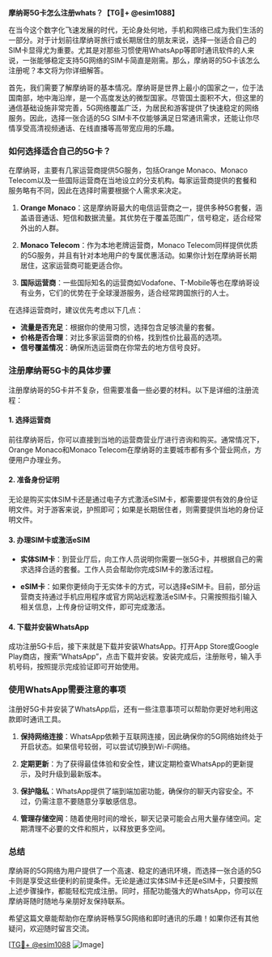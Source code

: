 **摩纳哥5G卡怎么注册whats？【TG💪+ @esim1088】**

在当今这个数字化飞速发展的时代，无论身处何地，手机和网络已成为我们生活的一部分。对于计划前往摩纳哥旅行或长期居住的朋友来说，选择一张适合自己的SIM卡显得尤为重要。尤其是对那些习惯使用WhatsApp等即时通讯软件的人来说，一张能够稳定支持5G网络的SIM卡简直是刚需。那么，摩纳哥的5G卡该怎么注册呢？本文将为你详细解答。

首先，我们需要了解摩纳哥的基本情况。摩纳哥是世界上最小的国家之一，位于法国南部，地中海沿岸，是一个高度发达的微型国家。尽管国土面积不大，但这里的通信基础设施非常完善，5G网络覆盖广泛，为居民和游客提供了快速稳定的网络服务。因此，选择一张合适的5G SIM卡不仅能够满足日常通讯需求，还能让你尽情享受高清视频通话、在线直播等高带宽应用的乐趣。

### **如何选择适合自己的5G卡？**

在摩纳哥，主要有几家运营商提供5G服务，包括Orange Monaco、Monaco Telecom以及一些国际运营商在当地设立的分支机构。每家运营商提供的套餐和服务略有不同，因此在选择时需要根据个人需求来决定。

1. **Orange Monaco**：这是摩纳哥最大的电信运营商之一，提供多种5G套餐，涵盖语音通话、短信和数据流量。其优势在于覆盖范围广，信号稳定，适合经常外出的人群。
   
2. **Monaco Telecom**：作为本地老牌运营商，Monaco Telecom同样提供优质的5G服务，并且有针对本地用户的专属优惠活动。如果你计划在摩纳哥长期居住，这家运营商可能更适合你。

3. **国际运营商**：一些国际知名的运营商如Vodafone、T-Mobile等也在摩纳哥设有业务，它们的优势在于全球漫游服务，适合经常跨国旅行的人士。

在选择运营商时，建议优先考虑以下几点：
- **流量是否充足**：根据你的使用习惯，选择包含足够流量的套餐。
- **价格是否合理**：对比多家运营商的价格，找到性价比最高的选项。
- **信号覆盖情况**：确保所选运营商在你常去的地方信号良好。

### **注册摩纳哥5G卡的具体步骤**

注册摩纳哥的5G卡并不复杂，但需要准备一些必要的材料。以下是详细的注册流程：

#### **1. 选择运营商**
前往摩纳哥后，你可以直接到当地的运营商营业厅进行咨询和购买。通常情况下，Orange Monaco和Monaco Telecom在摩纳哥的主要城市都有多个营业网点，方便用户办理业务。

#### **2. 准备身份证明**
无论是购买实体SIM卡还是通过电子方式激活eSIM卡，都需要提供有效的身份证明文件。对于游客来说，护照即可；如果是长期居住者，则需要提供当地的身份证明文件。

#### **3. 办理SIM卡或激活eSIM**
- **实体SIM卡**：到营业厅后，向工作人员说明你需要一张5G卡，并根据自己的需求选择合适的套餐。工作人员会帮助你完成SIM卡的激活过程。
  
- **eSIM卡**：如果你更倾向于无实体卡的方式，可以选择eSIM卡。目前，部分运营商支持通过手机应用程序或官方网站远程激活eSIM卡。只需按照指引输入相关信息，上传身份证明文件，即可完成激活。

#### **4. 下载并安装WhatsApp**
成功注册5G卡后，接下来就是下载并安装WhatsApp。打开App Store或Google Play商店，搜索“WhatsApp”，点击下载并安装。安装完成后，注册账号，输入手机号码，按照提示完成验证即可开始使用。

### **使用WhatsApp需要注意的事项**

注册好5G卡并安装了WhatsApp后，还有一些注意事项可以帮助你更好地利用这款即时通讯工具。

1. **保持网络连接**：WhatsApp依赖于互联网连接，因此确保你的5G网络始终处于开启状态。如果信号较弱，可以尝试切换到Wi-Fi网络。

2. **定期更新**：为了获得最佳体验和安全性，建议定期检查WhatsApp的更新提示，及时升级到最新版本。

3. **保护隐私**：WhatsApp提供了端到端加密功能，确保你的聊天内容安全。不过，仍需注意不要随意分享敏感信息。

4. **管理存储空间**：随着使用时间的增长，聊天记录可能会占用大量存储空间。定期清理不必要的文件和照片，以释放更多空间。

### **总结**

摩纳哥的5G网络为用户提供了一个高速、稳定的通讯环境，而选择一张合适的5G卡则是享受这些便利的前提条件。无论是通过实体SIM卡还是eSIM卡，只要按照上述步骤操作，都能轻松完成注册。同时，搭配功能强大的WhatsApp，你可以在摩纳哥随时随地与亲朋好友保持联系。

希望这篇文章能帮助你在摩纳哥畅享5G网络和即时通讯的乐趣！如果你还有其他疑问，欢迎随时留言交流。

[[TG💪+ @esim1088](https://t.me/s/esim1088) ![Image](https://i.postimg.cc/4NQfJmqS/Snipaste-2025-05-13-00-14-12.png)]